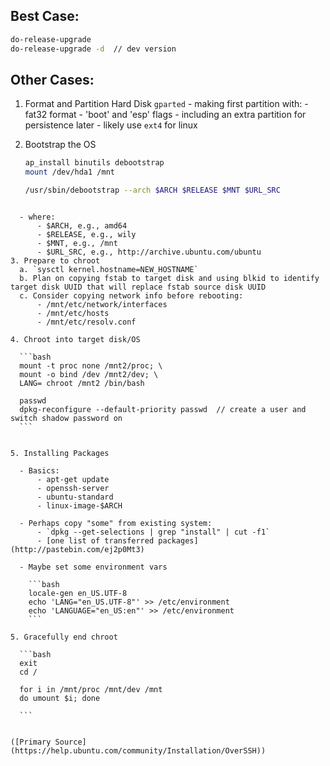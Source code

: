 
## Best Case:

```bash
do-release-upgrade
do-release-upgrade -d  // dev version
```

## Other Cases:

1. Format and Partition Hard Disk
	`gparted`
    	- making first partition with:
    		- fat32 format
    		- 'boot' and 'esp' flags
        - including an extra partition for persistence later
        - likely use `ext4` for linux

2. Bootstrap the OS
	
	```bash
    ap_install binutils debootstrap
    mount /dev/hda1 /mnt

    /usr/sbin/debootstrap --arch $ARCH $RELEASE $MNT $URL_SRC
  ```
    
	- where:
		- $ARCH, e.g., amd64
		- $RELEASE, e.g., wily
		- $MNT, e.g., /mnt
		- $URL_SRC, e.g., http://archive.ubuntu.com/ubuntu
3. Prepare to chroot
    a. `sysctl kernel.hostname=NEW_HOSTNAME`
	b. Plan on copying fstab to target disk and using blkid to identify target disk UUID that will replace fstab source disk UUID
	c. Consider copying network info before rebooting:
    	- /mnt/etc/network/interfaces
		- /mnt/etc/hosts
		- /mnt/etc/resolv.conf

4. Chroot into target disk/OS

    ```bash
    mount -t proc none /mnt2/proc; \
    mount -o bind /dev /mnt2/dev; \
    LANG= chroot /mnt2 /bin/bash

    passwd
    dpkg-reconfigure --default-priority passwd  // create a user and switch shadow password on
    ```


5. Installing Packages

	- Basics:
		- apt-get update
		- openssh-server
		- ubuntu-standard
		- linux-image-$ARCH

	- Perhaps copy "some" from existing system:
		- `dpkg --get-selections | grep "install" | cut -f1`
		- [one list of transferred packages](http://pastebin.com/ej2p0Mt3)
	
    - Maybe set some environment vars
    
  	  ```bash
      locale-gen en_US.UTF-8
      echo 'LANG="en_US.UTF-8"' >> /etc/environment
      echo 'LANGUAGE="en_US:en"' >> /etc/environment
      ```

5. Gracefully end chroot

    ```bash
    exit
    cd /

    for i in /mnt/proc /mnt/dev /mnt
    do umount $i; done

    ```


([Primary Source](https://help.ubuntu.com/community/Installation/OverSSH))